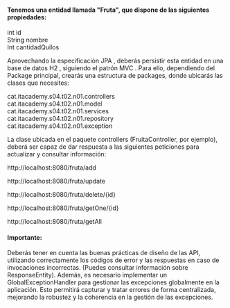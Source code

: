 #### Tenemos una entidad llamada "Fruta", que dispone de las siguientes propiedades:

int id  
String nombre  
Int cantidadQuilos  

Aprovechando la especificación  JPA , deberás persistir esta entidad en una base de datos  H2 , siguiendo el patrón  MVC . Para ello, dependiendo del Package principal, crearás una estructura de packages, donde ubicarás las clases que necesites:  

cat.itacademy.s04.t02.n01.controllers  
cat.itacademy.s04.t02.n01.model  
cat.itacademy.s04.t02.n01.services  
cat.itacademy.s04.t02.n01.repository  
cat.itacademy.s04.t02.n01.exception  

La clase ubicada en el paquete controllers (FruitaController, por ejemplo), deberá ser capaz de dar respuesta a las siguientes peticiones para actualizar y consultar información:  

http://localhost:8080/fruta/add  

http://localhost:8080/fruta/update  

http://localhost:8080/fruta/delete/{id}  

http://localhost:8080/fruta/getOne/{id}  

http://localhost:8080/fruta/getAll  

#### Importante:

Deberás tener en cuenta las buenas prácticas de diseño de las API, utilizando correctamente los códigos de error y las respuestas en caso de invocaciones incorrectas. (Puedes consultar información sobre ResponseEntity). Además, es necesario implementar un GlobalExceptionHandler para gestionar las excepciones globalmente en la aplicación. Esto permitirá capturar y tratar errores de forma centralizada, mejorando la robustez y la coherencia en la gestión de las excepciones.